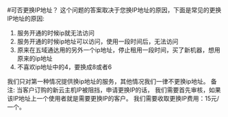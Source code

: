 <!-- --- tag: faq ip abuse 政策 网络 云主机 独立服务器 -->
<!-- --- title: 可否更换IP地址？ -->
#可否更换IP地址？
这个问题的答案取决于您换IP地址的原因，下面是常见的更换IP地址的原因:

1. 服务开通的时候ip就无法访问
2. 服务开通的时候ip地址可以访问，使用一段时间后，无法访问
3. 原来在五域通达用的另外一个ip地址，停止租用一段时间，买了新机器，想用原来的ip地址
4. 不喜欢ip地址中的4，要换成8或者6

我们只对第一种情况提供换ip地址的服务，其他情况我们一律不更换ip地址。
备注: 当客户订购的新云主机IP被阻挡，申请更换IP的话， 我们需要首先审核，如果该IP地址上一个使用者就是需要更换IP的客户。 我们需要收取更换IP费用：15元/一个。
